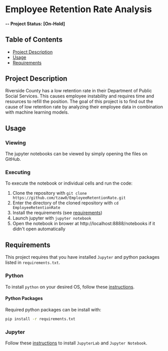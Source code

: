 # Employee Retention Rate Analysis

#### -- Project Status: [On-Hold]

## Table of Contents
- [Project Description](#project-description)
- [Usage](#usage)
- [Requirements](#requirements)

## Project Description
Riverside County has a low retention rate in their Department of Public Social Services. This causes employee instability and requires time and resources to refill the position. The goal of this project is to find out the cause of low retention rate by analyzing their employee data in combination with machine learning models.

## Usage

### Viewing
The jupyter notebooks can be viewed by simply opening the files on GitHub.

### Executing
To execute the notebook or individual cells and run the code:
1. Clone the repository with `git clone https://github.com/tzaw0/EmployeeRetentionRate.git`
2. Enter the directory of the cloned repository with `cd EmployeeRetentionRate`
3. Install the requirements (see [requirements](#requirements))
4. Launch jupyter with `jupyter notebook`
5. Open the notebook in brower at http://localhost:8888/notebooks if it didn't open automatically

## Requirements
This project requires that you have installed `Jupyter` and python packages listed in `requirements.txt`.

### Python
To install `python` on your desired OS, follow these [instructions](https://www.tutorialsteacher.com/python/install-python).

#### Python Packages
Required python packages can be install with:
```bash
pip install -r requirements.txt
```

### Jupyter
Follow these [instructions](https://jupyter.org/install) to install `JupyterLab` and `Jupyter Notebook`.
